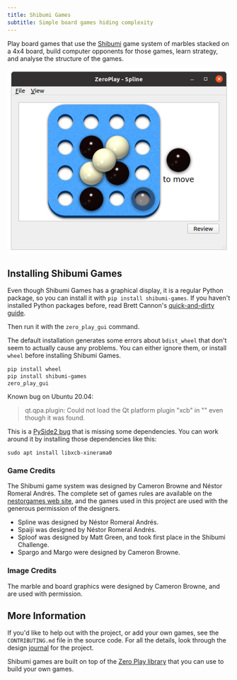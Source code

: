 ```yaml
---
title: Shibumi Games
subtitle: Simple board games hiding complexity
---
```

[screenshot]: images/demo.png
[journal]: journal

Play board games that use the [Shibumi] game system of marbles stacked on a 4x4
board, build computer opponents for those games, learn strategy, and analyse the
structure of the games.

![screenshot]

## Installing Shibumi Games
Even though Shibumi Games has a graphical display, it is a regular Python package,
so you can install it with `pip install shibumi-games`. If you haven't installed
Python packages before, read Brett Cannon's [quick-and-dirty guide].

Then run it with the `zero_play_gui` command.

The default installation generates some errors about `bdist_wheel` that don't
seem to actually cause any problems. You can either ignore them, or install
`wheel` before installing Shibumi Games.

    pip install wheel
    pip install shibumi-games
    zero_play_gui

Known bug on Ubuntu 20.04:

> qt.qpa.plugin: Could not load the Qt platform plugin "xcb" in "" even though
> it was found.

This is a [PySide2 bug] that is missing some dependencies. You can work around
it by installing those dependencies like this:

    sudo apt install libxcb-xinerama0

[quick-and-dirty guide]: https://snarky.ca/a-quick-and-dirty-guide-on-how-to-install-packages-for-python/
[PySide2 bug]: https://bugreports.qt.io/browse/QTBUG-84749

### Game Credits
The Shibumi game system was designed by Cameron Browne and Néstor Romeral
Andrés. The complete set of games rules are available on the
[nestorgames web site], and the games used in this project are used with the
generous permission of the designers.
* Spline was designed by Néstor Romeral Andrés.
* Spaiji was designed by Néstor Romeral Andrés.
* Sploof was designed by Matt Green, and took first place in the Shibumi
Challenge.
* Spargo and Margo were designed by Cameron Browne.

[nestorgames web site]: https://nestorgames.com/shibumibook_detail.html

### Image Credits
The marble and board graphics were designed by Cameron Browne, and are used with
permission.

## More Information
If you'd like to help out with the project, or add your own games, see the
`CONTRIBUTING.md` file in the source code. For all the details, look through the
design [journal] for the project.

Shibumi games are built on top of the [Zero Play library] that you can use to
build your own games.

[Shibumi]: https://boardgamegeek.com/boardgame/135270/shibumi
[Zero Play library]: https://donkirkby.github.io/zero-play/
